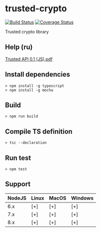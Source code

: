 # trusted-crypto
[![Build Status](https://travis-ci.org/TrustedPlus/crypto.svg?branch=master&style=flat)](https://travis-ci.org/TrustedPlus/crypto) [![Coverage Status](https://coveralls.io/repos/github/TrustedPlus/crypto/badge.svg?branch=master)](https://coveralls.io/github/TrustedPlus/crypto?branch=master)

Trusted crypto library

## Help (ru)

[Trusted API 0.1 (JS).pdf](https://github.com/TrustedPlus/crypto/raw/master/docs/TRUSTED%20API%200.1%20(JS).pdf )

## Install dependencies

```
> npm install -g typescript
> npm install -g mocha

```

## Build

```
> npm run build

```

## Compile TS definition

```
> tsc --declaration

```

## Run test

```
> npm test

```

## Support
NodeJS | Linux | MacOS | Windows |
--------------|-------|-------|---------|
6.x           |  [+] |  [+] |  [+]   |
7.x           |  [+] |  [+] |  [+]   |
8.x           |  [+] |  [+] |  [+]   |
